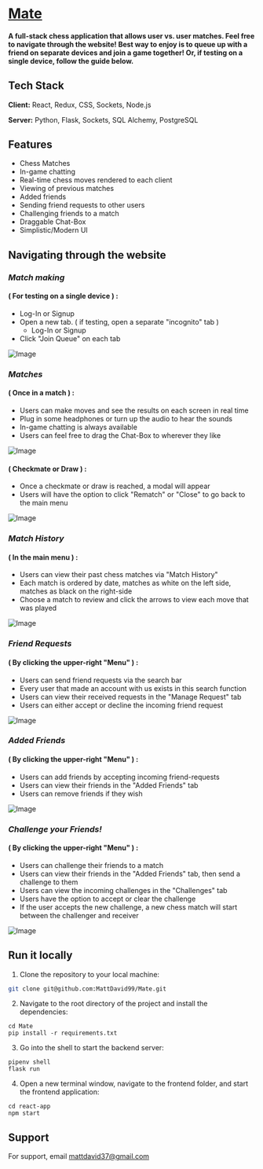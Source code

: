 
# [Mate](https://mate-project.onrender.com)

#### A full-stack chess application that allows user vs. user matches. Feel free to navigate through the website! Best way to enjoy is to queue up with a friend on separate devices and join a game together! Or, if testing on a single device, follow the guide below.

## Tech Stack

**Client:** React, Redux, CSS, Sockets, Node.js

**Server:** Python, Flask, Sockets, SQL Alchemy, PostgreSQL



## Features
- Chess Matches
- In-game chatting
- Real-time chess moves rendered to each client
- Viewing of previous matches
- Added friends
- Sending friend requests to other users
- Challenging friends to a match
- Draggable Chat-Box
- Simplistic/Modern UI

## Navigating through the website

### *Match making*
#### ( For testing on a single device ) : 
- Log-In or Signup     
- Open a new tab. ( if testing, open a separate "incognito" tab )
    - Log-In or Signup
- Click "Join Queue" on each tab    

![Image](https://cdn.discordapp.com/attachments/1138901705564622991/1138902230775382067/image.png)



### *Matches*
#### ( Once in a match ) : 
- Users can make moves and see the results on each screen in real time
- Plug in some headphones or turn up the audio to hear the sounds
- In-game chatting is always available
- Users can feel free to drag the Chat-Box to wherever they like 

![Image](https://cdn.discordapp.com/attachments/1016893880307814430/1138255318741155950/image.png)

#### ( Checkmate or Draw ) : 
- Once a checkmate or draw is reached, a modal will appear
- Users will have the option to click "Rematch" or "Close" to go back to the main menu

![Image](https://media.discordapp.net/attachments/1016893880307814430/1138260568898289795/image.png)


### *Match History*
#### ( In the main menu ) : 
- Users can view their past chess matches via "Match History"
- Each match is ordered by date, matches as white on the left side, matches as black on the right-side
- Choose a match to review and click the arrows to view each move that was played

![Image](https://cdn.discordapp.com/attachments/1138901705564622991/1138902794796015626/image.png)


### *Friend Requests*
#### ( By clicking the upper-right "Menu" ) : 
- Users can send friend requests via the search bar
- Every user that made an account with us exists in this search function
- Users can view their received requests in the "Manage Request" tab
- Users can either accept or decline the incoming friend request

![Image](https://cdn.discordapp.com/attachments/1138901705564622991/1138903302684287157/image.png)


### *Added Friends*
#### ( By clicking the upper-right "Menu" ) : 
- Users can add friends by accepting incoming friend-requests
- Users can view their friends in the "Added Friends" tab
- Users can remove friends if they wish

![Image](https://cdn.discordapp.com/attachments/1138901705564622991/1138903677042688000/image.png)

### *Challenge your Friends!*
#### ( By clicking the upper-right "Menu" ) : 
- Users can challenge their friends to a match
- Users can view their friends in the "Added Friends" tab, then send a challenge to them
- Users can view the incoming challenges in the "Challenges" tab
- Users have the option to accept or clear the challenge
- If the user accepts the new challenge, a new chess match will start between the challenger and receiver

![Image](https://cdn.discordapp.com/attachments/1138901705564622991/1138904085488222318/image.png)


## Run it locally

1. Clone the repository to your local machine:

```bash
git clone git@github.com:MattDavid99/Mate.git
```

2. Navigate to the root directory of the project and install the dependencies:
```
cd Mate
pip install -r requirements.txt
```

3. Go into the shell to start the backend server:
```
pipenv shell
flask run
```

4. Open a new terminal window, navigate to the frontend folder, and start the frontend application:
```
cd react-app
npm start
```

## Support

For support, email mattdavid37@gmail.com
